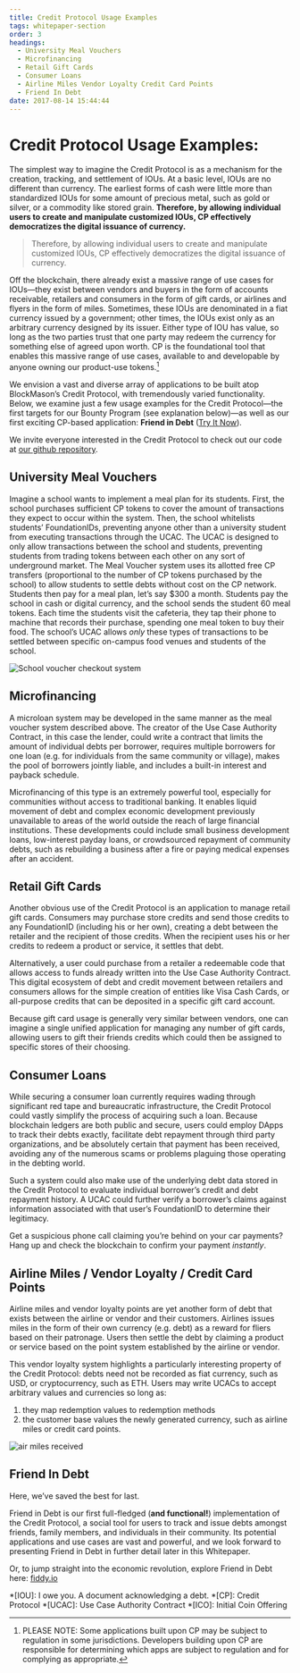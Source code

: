 ```yaml
---
title: Credit Protocol Usage Examples
tags: whitepaper-section
order: 3
headings:
  - University Meal Vouchers
  - Microfinancing
  - Retail Gift Cards
  - Consumer Loans
  - Airline Miles Vendor Loyalty Credit Card Points
  - Friend In Debt
date: 2017-08-14 15:44:44
---
```



# Credit Protocol Usage Examples:

The simplest way to imagine the Credit Protocol is as a mechanism for the creation, tracking, and settlement of IOUs. At a basic level, IOUs are no different than currency. The earliest forms of cash were little more than standardized IOUs for some amount of precious metal, such as gold or silver, or a commodity like stored grain. **Therefore, by allowing individual users to create and manipulate customized IOUs, CP effectively democratizes the digital issuance of currency.**

> Therefore, by allowing individual users to create and manipulate customized IOUs, CP effectively democratizes the digital issuance of currency.

Off the blockchain, there already exist a massive range of use cases for IOUs—they exist between vendors and buyers in the form of accounts receivable, retailers and consumers in the form of gift cards, or airlines and flyers in the form of miles. Sometimes, these IOUs are denominated in a fiat currency issued by a government; other times, the IOUs exist only as an arbitrary currency designed by its issuer. Either type of IOU has value, so long as the two parties trust that one party may redeem the currency for something else of agreed upon worth. CP is the foundational tool that enables this massive range of use cases, available to and developable by anyone owning our product-use tokens.[^1]

We envision a vast and diverse array of applications to be built atop BlockMason’s Credit Protocol, with tremendously varied functionality. Below, we examine just a few usage examples for the Credit Protocol—the first targets for our Bounty Program (see explanation below)—as well as our first exciting CP-based application: __Friend in Debt__ ([Try It Now](http://fiddy.io)).

We invite everyone interested in the Credit Protocol to check out our code at [our github repository](https://github.com/blockmason).

## University Meal Vouchers

Imagine a school wants to implement a meal plan for its students. First, the school purchases sufficient CP tokens to cover the amount of transactions they expect to occur within the system. Then, the school whitelists students’ FoundationIDs, preventing anyone other than a university student from executing transactions through the UCAC. The UCAC is designed to only allow transactions between the school and students, preventing students from trading tokens between each other on any sort of underground market. The Meal Voucher system uses its allotted free CP transfers (proportional to the number of CP tokens purchased by the school) to allow students to settle debts without cost on the CP network. Students then pay for a meal plan, let’s say $300 a month. Students pay the school in cash or digital currency, and the school sends the student 60 meal tokens. Each time the students visit the cafeteria, they tap their phone to machine that records their purchase, spending one meal token to buy their food. The school’s UCAC allows *only* these types of transactions to be settled between specific on-campus food venues and students of the school.

![School voucher checkout system](/cp-whitepaper/images/image_2.png)

## Microfinancing

A microloan system may be developed in the same manner as the meal voucher system described above. The creator of the Use Case Authority Contract, in this case the lender, could write a contract that limits the amount of individual debts per borrower, requires multiple borrowers for one loan (e.g. for individuals from the same community or village), makes the pool of borrowers jointly liable, and includes a built-in interest and payback schedule.

Microfinancing of this type is an extremely powerful tool, especially for communities without access to traditional banking. It enables liquid movement of debt and complex economic development previously unavailable to areas of the world outside the reach of large financial institutions. These developments could include small business development loans, low-interest payday loans, or crowdsourced repayment of community debts, such as rebuilding a business after a fire or paying medical expenses after an accident.

## Retail Gift Cards

Another obvious use of the Credit Protocol is an application to manage retail gift cards. Consumers may purchase store credits and send those credits to any FoundationID (including his or her own), creating a debt between the retailer and the recipient of those credits. When the recipient uses his or her credits to redeem a product or service, it settles that debt.

Alternatively, a user could purchase from a retailer a redeemable code that allows access to funds already written into the Use Case Authority Contract. This digital ecosystem of debt and credit movement between retailers and consumers allows for the simple creation of entities like Visa Cash Cards, or all-purpose credits that can be deposited in a specific gift card account.

Because gift card usage is generally very similar between vendors, one can imagine a single unified application for managing any number of gift cards, allowing users to gift their friends credits which could then be assigned to specific stores of their choosing.

## Consumer Loans

While securing a consumer loan currently requires wading through significant red tape and bureaucratic infrastructure, the Credit Protocol could vastly simplify the process of acquiring such a loan. Because blockchain ledgers are both public and secure, users could employ DApps to track their debts exactly, facilitate debt repayment through third party organizations, and be absolutely certain that payment has been received, avoiding any of the numerous scams or problems plaguing those operating in the debting world.

Such a system could also make use of the underlying debt data stored in the Credit Protocol to evaluate individual borrower’s credit and debt repayment history. A UCAC could further verify a borrower’s claims against information associated with that user’s FoundationID to determine their legitimacy.

Get a suspicious phone call claiming you’re behind on your car payments? Hang up and check the blockchain to confirm your payment *instantly*.

## Airline Miles / Vendor Loyalty / Credit Card Points

Airline miles and vendor loyalty points are yet another form of debt that exists between the airline or vendor and their customers. Airlines issues miles in the form of their own currency (e.g. debt) as a reward for fliers based on their patronage. Users then settle the debt by claiming a product or service based on the point system established by the airline or vendor.

This vendor loyalty system highlights a particularly interesting property of the Credit Protocol: debts need not be recorded as fiat currency, such as USD, or cryptocurrency, such as ETH. Users may write UCACs to accept arbitrary values and currencies so long as:
  1. they map redemption values to redemption methods
  2. the customer base values the newly generated currency, such as airline miles or credit card points.

![air miles received](/cp-whitepaper/images/image_3.png)

## Friend In Debt

Here, we’ve saved the best for last.

Friend in Debt is our first full-fledged (__and functional!__) implementation of the Credit Protocol, a social tool for users to track and issue debts amongst friends, family members, and individuals in their community. Its potential applications and use cases are vast and powerful, and we look forward to presenting Friend in Debt in further detail later in this Whitepaper.

Or, to jump straight into the economic revolution, explore Friend in Debt here: [fiddy.io](http://fiddy.io)

*[IOU]: I owe you. A document acknowledging a debt.
*[CP]: Credit Protocol
*[UCAC]: Use Case Authority Contract
*[ICO]: Initial Coin Offering

[^1]: PLEASE NOTE: Some applications built upon CP may be subject to regulation in some jurisdictions.  Developers building upon CP are responsible for determining which apps are subject to regulation and for complying as appropriate.
